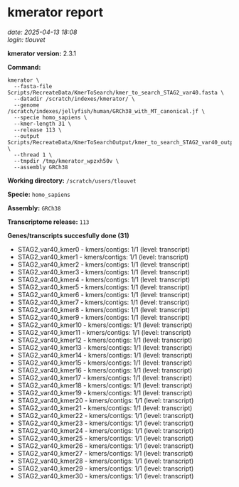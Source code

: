 # kmerator report
*date: 2025-04-13 18:08*  
*login: tlouvet*

**kmerator version:** 2.3.1

**Command:**

```
kmerator \
  --fasta-file Scripts/RecreateData/KmerToSearch/kmer_to_search_STAG2_var40.fasta \
  --datadir /scratch/indexes/kmerator/ \
  --genome /scratch/indexes/jellyfish/human/GRCh38_with_MT_canonical.jf \
  --specie homo_sapiens \
  --kmer-length 31 \
  --release 113 \
  --output Scripts/RecreateData/KmerToSearchOutput/kmer_to_search_STAG2_var40_output \
  --thread 1 \
  --tmpdir /tmp/kmerator_wpzxh50v \
  --assembly GRCh38
```

**Working directory:** `/scratch/users/tlouvet`

**Specie:** `homo_sapiens`

**Assembly:** `GRCh38`

**Transcriptome release:** `113`

**Genes/transcripts succesfully done (31)**

- STAG2_var40_kmer0 - kmers/contigs: 1/1 (level: transcript)
- STAG2_var40_kmer1 - kmers/contigs: 1/1 (level: transcript)
- STAG2_var40_kmer2 - kmers/contigs: 1/1 (level: transcript)
- STAG2_var40_kmer3 - kmers/contigs: 1/1 (level: transcript)
- STAG2_var40_kmer4 - kmers/contigs: 1/1 (level: transcript)
- STAG2_var40_kmer5 - kmers/contigs: 1/1 (level: transcript)
- STAG2_var40_kmer6 - kmers/contigs: 1/1 (level: transcript)
- STAG2_var40_kmer7 - kmers/contigs: 1/1 (level: transcript)
- STAG2_var40_kmer8 - kmers/contigs: 1/1 (level: transcript)
- STAG2_var40_kmer9 - kmers/contigs: 1/1 (level: transcript)
- STAG2_var40_kmer10 - kmers/contigs: 1/1 (level: transcript)
- STAG2_var40_kmer11 - kmers/contigs: 1/1 (level: transcript)
- STAG2_var40_kmer12 - kmers/contigs: 1/1 (level: transcript)
- STAG2_var40_kmer13 - kmers/contigs: 1/1 (level: transcript)
- STAG2_var40_kmer14 - kmers/contigs: 1/1 (level: transcript)
- STAG2_var40_kmer15 - kmers/contigs: 1/1 (level: transcript)
- STAG2_var40_kmer16 - kmers/contigs: 1/1 (level: transcript)
- STAG2_var40_kmer17 - kmers/contigs: 1/1 (level: transcript)
- STAG2_var40_kmer18 - kmers/contigs: 1/1 (level: transcript)
- STAG2_var40_kmer19 - kmers/contigs: 1/1 (level: transcript)
- STAG2_var40_kmer20 - kmers/contigs: 1/1 (level: transcript)
- STAG2_var40_kmer21 - kmers/contigs: 1/1 (level: transcript)
- STAG2_var40_kmer22 - kmers/contigs: 1/1 (level: transcript)
- STAG2_var40_kmer23 - kmers/contigs: 1/1 (level: transcript)
- STAG2_var40_kmer24 - kmers/contigs: 1/1 (level: transcript)
- STAG2_var40_kmer25 - kmers/contigs: 1/1 (level: transcript)
- STAG2_var40_kmer26 - kmers/contigs: 1/1 (level: transcript)
- STAG2_var40_kmer27 - kmers/contigs: 1/1 (level: transcript)
- STAG2_var40_kmer28 - kmers/contigs: 1/1 (level: transcript)
- STAG2_var40_kmer29 - kmers/contigs: 1/1 (level: transcript)
- STAG2_var40_kmer30 - kmers/contigs: 1/1 (level: transcript)

